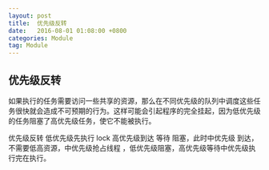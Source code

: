 ```yaml
---
layout: post
title:  优先级反转
date:   2016-08-01 01:08:00 +0800
categories: Module
tag: Module
---
```

## 优先级反转
如果执行的任务需要访问一些共享的资源，那么在不同优先级的队列中调度这些任务很快就会造成不可预期的行为。这样可能会引起程序的完全挂起，因为低优先级的任务阻塞了高优先级任务，使它不能被执行。

优先级反转 低优先级先执行 lock 高优先级到达 等待 阻塞，此时中优先级 到达，不需要低高资源，中优先级抢占线程 ，低优先级阻塞，高优先级等待中优先级执行完在执行。
